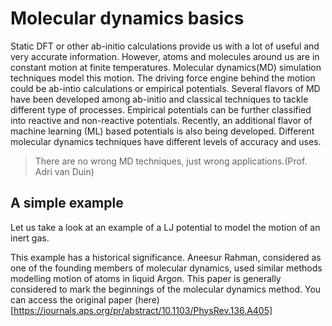 Molecular dynamics basics
=========================

Static DFT or other ab-initio calculations provide us with a lot of useful and very accurate information. However, atoms and molecules around us are in constant motion at finite temperatures.
 Molecular dynamics(MD) simulation techniques model this motion. The driving force engine behind the motion could be ab-intio calculations or empirical potentials. Several
 flavors of MD have been developed among ab-initio and classical techniques to tackle different type of processes. Empirical potentials can be further classified into reactive and 
non-reactive potentials. Recently, an additional flavor of machine learning (ML) based potentials is also being developed.  Different molecular dynamics techniques have different 
levels of accuracy and uses. 

> There are no wrong MD techniques, just wrong applications.(Prof. Adri van Duin)

## A simple example

Let us take a look at an example of a LJ potential to model the motion of an inert gas.





This example has a historical significance. Aneesur Rahman, considered as one of the founding members of molecular dynamics, used similar methods modelling motion
 of atoms in liquid Argon. This paper is generally considered to mark the beginnings of the molecular dynamics method. You can access the original paper 
(here)[https://journals.aps.org/pr/abstract/10.1103/PhysRev.136.A405]



